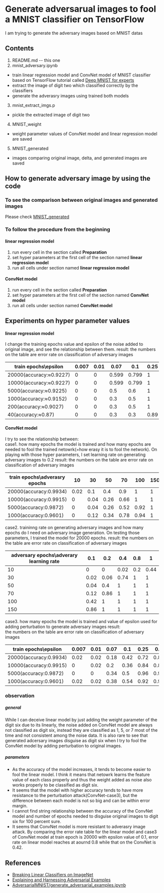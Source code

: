 # Generate adversarual images to fool a MNIST classifier on TensorFlow
I am trying to generate the adversary images based on MNIST datas

## Contents
1. README.md -- this one
2. mnist_adversary.ipynb
  * train linear regression model and ConvNet model of MNIST classifier based on TensorFlow tutorial called [Deep MNIST for experts](https://www.tensorflow.org/get_started/mnist/pros)
  * extract the image of digit two which classified correctly by the classifiers
  * generate the adverasry images using trained both models
3. mnist_extract_imgs.p
  * pickle the extracted image of digit two
4. MNIST_weight
  * weight parameter values of ConvNet model and linear regression model are saved
5. MNIST_generated
  * images comparing original image, delta, and generated images are saved

## How to generate adversary image by using the code
### To see the comparison between original images and generated images
Please check [MNIST_generated](https://github.com/mariko-poyo/adversary-images-challenge/tree/master/MNIST_generated)

### To follow the procedure from the beginning
#### linear regression model
1. run every cell in the section called **Preparation**
2. set hyper parameters at the first cell of the section named **linear regression model**
3. run all cells under section named **linear regression model**
#### ConvNet model
1. run every cell in the section called **Preparation**
2. set hyper parameters at the first cell of the section named **ConvNet model**
3. run all cells under section named **ConvNet model**

## Experiments on hyper parameter values
#### linear regression model
I change the training epochs value and epsilon of the noise added to original image, and see the relationship between them.
result:
the numbers on the table are error rate on classification of adversary images  
  
| train epochs\epsilon | 0.007 | 0.01 | 0.07 | 0.1 | 0.25 |  
|---|---|---|---|---|---|  
| 20000(accuracy:≈0.9227) | 0 | 0 | 0.599 | 0.799 | 1 |  
| 10000(accuracy:≈0.9227) | 0 | 0 | 0.599  | 0.799 | 1 |  
| 5000(accuracy:≈0.9225) | 0 | 0 | 0.5 | 0.6 | 1 |   
| 1000(accuracy:≈0.9152) | 0 | 0| 0.3  | 0.5 | 1 |   
| 200(accuracy:≈0.9027) | 0 | 0 | 0.3 | 0.5 | 1 |  
| 40(accuracy:≈0.87) | 0 | 0 | 0.3 | 0.3 | 0.89 |   


#### ConvNet model
I try to see the relationship between:  
case1. how many epochs the model is trained and how many epochs are needed to fool the trained netowrk(=how erasy it is to fool the network). On playing with those hyper parameters, I set learning rate on generating adversary images to 0.2
result:
the numbers on the table are error rate on classification of adversary images 
  
| train epochs\adverasry epochs | 10 | 30 | 50 | 70 | 100 | 150 |  
|---|---|---|---|---|---|---|  
| 20000(accuracy:0.9934) | 0.02 | 0.1 | 0.4 | 0.9 | 1 | 1 | 
| 10000(accuracy:0.9915) | 0 | 0.04 | 0.26  | 0.66 | 1 | 1 | 
| 5000(accuracy:0.9872) | 0 | 0.04 | 0.26 | 0.52 | 0.92 | 1 | 
| 1000(accuracy:0.9601) | 0 | 0.12 | 0.34 | 0.78 | 0.94 | 1 | 


case2. traininng rate on generating adversary images and how many epochs do I need on adversary image generation. On testing those parameters, I trained the model for 20000 epochs.
result:
the numbers on the table are error rate on classification of adversary images  
  
| adversary epochs\adverary learning rate | 0.1 | 0.2 | 0.4 | 0.8 | 1 |  
|---|---|---|---|---|---|  
| 10 | 0 | 0 | 0.02 | 0.2 | 0.44 |   
| 30 | 0.02 | 0.06| 0.74 | 1 | 1 |   
| 50 | 0.04 | 0.4 | 1 | 1 | 1 |  
| 70 | 0.12 | 0.86 | 1 | 1 | 1 |  
| 100 | 0.42 | 1 | 1 | 1 | 1 |  
| 150 | 0.86 | 1 | 1 | 1 | 1 |  

case3. how many epochs the model is trained and value of epsilon used for adding perturbation to generate adversary images
result:  
the numbers on the table are error rate on classification of adversary images  
  
| train epochs\epsilon | 0.007 | 0.01 | 0.07 | 0.1 | 0.25 | 0.4 | 0.6 | 0.8 |  
|---|---|---|---|---|---|---|---|---|  
| 20000(accuracy:0.9934) | 0.02 | 0.02 | 0.18 | 0.42 | 0.72 | 0.82 | 0.86 | 0.92 |  
| 10000(accuracy:0.9915) | 0 | 0.02 | 0.2  | 0.36 | 0.84 | 0.88 | 0.88 | 0.88 |  
| 5000(accuracy:0.9872) | 0 | 0 | 0.34 | 0.5 | 0.96 | 0.98 | 0.98 | 0.98 |  
| 1000(accuracy:0.9601) | 0.02 | 0.02 | 0.38 | 0.54 | 0.92 | 0.98 | 0.98 | 0.98 |  

### observation
##### general
While I can deceive linear model by just adding the weight parameter of the digit six due to its linearly,  the noise added on ConvNet model are always not classified as digit six, instead they are classified as 1, 5, or 7 most of the time and not consistent among the noise data. It is also rare to see that generated adcersary images disguise as digit six when I try to fool the ConvNet model by adding perturbation to original images.  

##### parameters
* As the accuracy of the model increases, it tends to become easier to fool the linear model. I think it means that netowrk learns the feature value of each class properly and thus the weight added as noise also works properly to be classified as digit six.
* It seems that the model with higher accuracy tends to have more resistance to the perturbation attack(ConvNet-case3), but the difference between each model is not so big and can be within error margin.
* I cannot find string relationship between the accuracy of the ConvNet model and number of epochs needed to disguise original images to digit six for 100 percent sure.
* It seems that ConvNet model is more resistant to adverasry image attack. By comparing the error rate table for the linear model and case3 of ConvNet model at train epoch is 20000 with epsilon value of 0.1, error rate on linear model reaches at aournd 0.8 while that on the ConvNet is 0.42.    

## References
* [Breaking Linear Classifiers on ImageNet](http://karpathy.github.io/2015/03/30/breaking-convnets/)
* [Explaining and Harnessing Adversarial Examples](https://arxiv.org/abs/1412.6572)
* [AdversarialMNIST/generate_adversarial_examples.ipynb](https://github.com/jmgilmer/AdversarialMNIST/blob/master/generate_adversarial_examples.ipynb)

